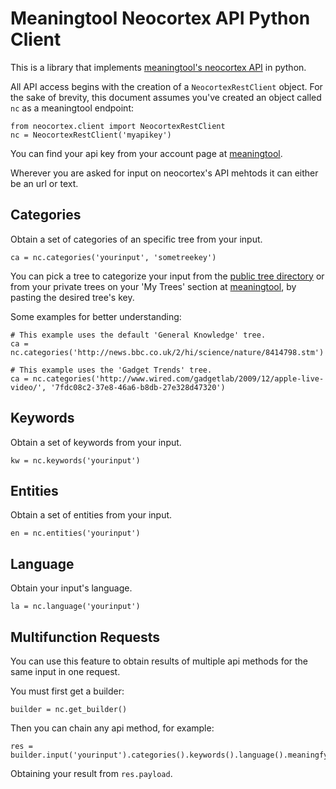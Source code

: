 # Meaningtool Neocortex API Python Client

This is a library that implements [meaningtool's neocortex API][apidocs] in python.

All API access begins with the creation of a `NeocortexRestClient` object.  For the sake of brevity, this document assumes you've created an object called `nc` as a meaningtool endpoint:
	
    from neocortex.client import NeocortexRestClient
    nc = NeocortexRestClient('myapikey')

You can find your api key from your account page at [meaningtool](http://www.meaningtool.com).

Wherever you are asked for input on neocortex's API mehtods it can either be an url or text.

## Categories

Obtain a set of categories of an specific tree from your input.

    ca = nc.categories('yourinput', 'sometreekey')

You can pick a tree to categorize your input from the [public tree directory][treedirectory] or from your private trees on your 'My Trees' section at [meaningtool][meaningtool], by pasting the desired tree's key.

Some examples for better understanding:

    # This example uses the default 'General Knowledge' tree.
    ca = nc.categories('http://news.bbc.co.uk/2/hi/science/nature/8414798.stm')

    # This example uses the 'Gadget Trends' tree.
    ca = nc.categories('http://www.wired.com/gadgetlab/2009/12/apple-live-video/', '7fdc08c2-37e8-46a6-b8db-27e328d47320')

## Keywords

Obtain a set of keywords from your input.

    kw = nc.keywords('yourinput')

## Entities

Obtain a set of entities from your input.

    en = nc.entities('yourinput')

## Language

Obtain your input's language.

    la = nc.language('yourinput')

## Multifunction Requests

You can use this feature to obtain results of multiple api methods for the same input in one request.

You must first get a builder:

    builder = nc.get_builder()
    
Then you can chain any api method, for example:

    res = builder.input('yourinput').categories().keywords().language().meaningfy()

Obtaining your result from `res.payload`.

[meaningtool]: http://www.meaningtool.com
[apidocs]: http://www.meaningtool.com/developers/api
[treedirectory]: http://www.meaningtool.com/developers/directory

